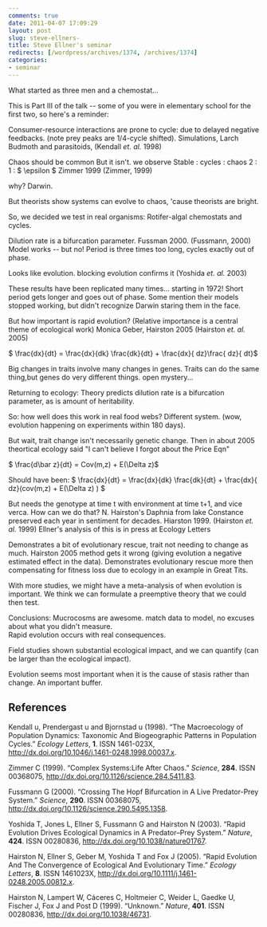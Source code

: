 ```yaml
---
comments: true
date: 2011-04-07 17:09:29
layout: post
slug: steve-ellners-
title: Steve Ellner's seminar
redirects: [/wordpress/archives/1374, /archives/1374]
categories:
- seminar
---
```


What started as three men and a chemostat...

This is Part III of the talk -- some of you were in elementary school for the first two, so here's a reminder:

Consumer-resource interactions are prone to cycle: due to delayed negative feedbacks.  (note prey peaks are 1/4-cycle shifted).  Simulations, Larch Budmoth and parasitoids, (Kendall _et. al._ 1998)

Chaos should be common
But it isn't. we observe  Stable : cycles : chaos 2 : 1 : $ \epsilon $
Zimmer 1999 (Zimmer, 1999)

why?  Darwin.  

But theorists show systems can evolve to chaos, 'cause theorists are bright.  

So, we decided we test in real organisms: Rotifer-algal chemostats and cycles.  

Dilution rate is a bifurcation parameter.  Fussman 2000. (Fussmann, 2000)  Model works -- but no! Period is three times too long, cycles exactly out of phase.  

Looks like evolution.  blocking evolution confirms it (Yoshida _et. al._ 2003)

These results have been replicated many times... starting in 1972! Short period gets longer and goes out of phase.  Some mention their models stopped working, but didn't recognize Darwin staring them in the face.  


But how important is rapid evolution?  (Relative importance is a central theme of ecological work)
Monica Geber, Hairston 2005 (Hairston _et. al._ 2005)

$ \frac{dx}{dt} = \frac{dx}{dk} \frac{dk}{dt} + \frac{dx}{ dz}\frac{ dz}{ dt}$

Big changes in traits involve many changes in genes.  Traits can do the same thing,but genes do very different things.  open mystery...

Returning to ecology: Theory predicts dilution rate is a bifurcation parameter, as is amount of heritability. 


So: how well does this work in real food webs?  Different system.
(wow, evolution happening on experiments within 180 days).  

But wait, trait change isn't necessarily genetic change.  Then in about 2005 theortical ecology said "I can't believe I forgot about the Price Eqn"

$ \frac{d\bar z}{dt} = Cov(m,z) + E(\Delta z)$

Should have been:
$ \frac{dx}{dt} = \frac{dx}{dk} \frac{dk}{dt} + \frac{dx}{ dz}(cov(m,z) + E(\Delta z) ) $

But needs the genotype at time t with environment at time t+1, and vice verca.  How can we do that?  N. Hairston's Daphnia from lake Constance preserved each year in sentiment for decades.  Hiarston 1999. (Hairston _et. al._ 1999) Ellner's analysis of this is in press at Ecology Letters

Demonstrates a bit of evolutionary rescue, trait not needing to change as much.  Hairston 2005 method gets it wrong (giving evolution a negative estimated effect in the data).  Demonstrates evolutionary rescue more then compensating for fitness loss due to ecology in an example in Great Tits.  

With more studies, we might have a meta-analysis of when evolution is important.  We think we can formulate a preemptive theory that we could then test.  

Conclusions:
Mucrocosms are awesome.  match data to model, no excuses about what you didn't measure.  
Rapid evolution occurs with real consequences.

Field studies shown substantial ecological impact, and we can quantify (can be larger than the ecological impact).  

Evolution seems most important when it is the cause of stasis rather than change.  An important buffer.  



## References

<p>Kendall u, Prendergast u and Bjornstad u (1998).
&ldquo;The Macroecology of Population Dynamics: Taxonomic And Biogeographic Patterns in Population Cycles.&rdquo;
<EM>Ecology Letters</EM>, <B>1</B>.
ISSN 1461-023X, <a href="http://dx.doi.org/10.1046/j.1461-0248.1998.00037.x">http://dx.doi.org/10.1046/j.1461-0248.1998.00037.x</a>.
<p>Zimmer C (1999).
&ldquo;Complex Systems:Life After Chaos.&rdquo;
<EM>Science</EM>, <B>284</B>.
ISSN 00368075, <a href="http://dx.doi.org/10.1126/science.284.5411.83">http://dx.doi.org/10.1126/science.284.5411.83</a>.
<p>Fussmann G (2000).
&ldquo;Crossing The Hopf Bifurcation in A Live Predator-Prey System.&rdquo;
<EM>Science</EM>, <B>290</B>.
ISSN 00368075, <a href="http://dx.doi.org/10.1126/science.290.5495.1358">http://dx.doi.org/10.1126/science.290.5495.1358</a>.
<p>Yoshida T, Jones L, Ellner S, Fussmann G and Hairston N (2003).
&ldquo;Rapid Evolution Drives Ecological Dynamics in A Predator–Prey System.&rdquo;
<EM>Nature</EM>, <B>424</B>.
ISSN 00280836, <a href="http://dx.doi.org/10.1038/nature01767">http://dx.doi.org/10.1038/nature01767</a>.
<p>Hairston N, Ellner S, Geber M, Yoshida T and Fox J (2005).
&ldquo;Rapid Evolution And The Convergence of Ecological And Evolutionary Time.&rdquo;
<EM>Ecology Letters</EM>, <B>8</B>.
ISSN 1461023X, <a href="http://dx.doi.org/10.1111/j.1461-0248.2005.00812.x">http://dx.doi.org/10.1111/j.1461-0248.2005.00812.x</a>.
<p>Hairston N, Lampert W, Cáceres C, Holtmeier C, Weider L, Gaedke U, Fischer J, Fox J and Post D (1999).
&ldquo;Unknown.&rdquo;
<EM>Nature</EM>, <B>401</B>.
ISSN 00280836, <a href="http://dx.doi.org/10.1038/46731">http://dx.doi.org/10.1038/46731</a>.
